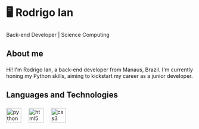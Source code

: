 <h1 align="left">🖥️ Rodrigo Ian</h1>

###

<p align="left">Back-end Developer | Science Computing</p>

###

<h2 align="left">About me</h2>

###

<p align="left">Hi! I'm Rodrigo Ian, a back-end developer from Manaus, Brazil. I'm currently honing my Python skills, aiming to kickstart my career as a junior developer.</p>

###

<h2 align="left">Languages and Technologies</h2>

###

<div align="left">
  <img src="https://cdn.jsdelivr.net/gh/devicons/devicon/icons/python/python-original.svg" height="40" alt="python logo"  />
  <img width="12" />
  <img src="https://cdn.jsdelivr.net/gh/devicons/devicon/icons/html5/html5-original.svg" height="40" alt="html5 logo"  />
  <img width="12" />
  <img src="https://cdn.jsdelivr.net/gh/devicons/devicon/icons/css3/css3-original.svg" height="40" alt="css3 logo"  />
</div>

###
